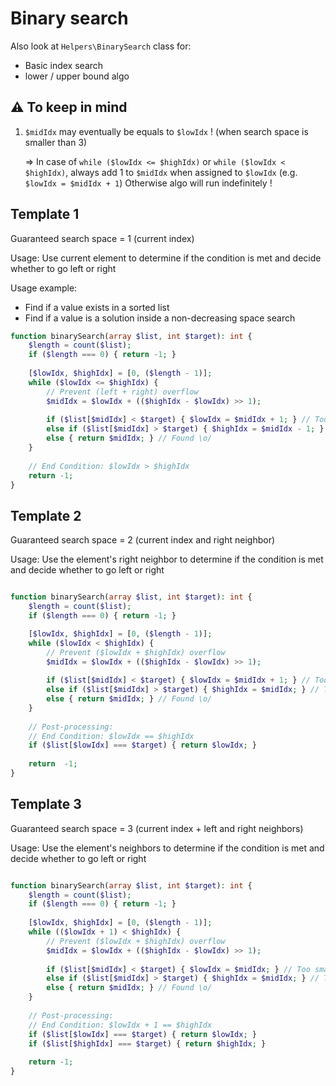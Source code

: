 # Binary search

Also look at `Helpers\BinarySearch` class for:
 - Basic index search
 - lower / upper bound algo
 
## ⚠️ To keep in mind

1. `$midIdx` may eventually be equals to `$lowIdx` ! (when search space is smaller than 3)
   
   => In case of `while ($lowIdx <= $highIdx)` or `while ($lowIdx < $highIdx)`, always add 1 to `$midIdx` when assigned to `$lowIdx` (e.g. `$lowIdx = $midIdx + 1`)
      Otherwise algo will run indefinitely !

## Template 1
Guaranteed search space = 1 (current index)

Usage: Use current element to determine if the condition is met and decide whether to go left or right

Usage example:
- Find if a value exists in a sorted list 
- Find if a value is a solution inside a non-decreasing space search

```php
function binarySearch(array $list, int $target): int {
    $length = count($list);
    if ($length === 0) { return -1; }
    
    [$lowIdx, $highIdx] = [0, ($length - 1)];
    while ($lowIdx <= $highIdx) {
        // Prevent (left + right) overflow
        $midIdx = $lowIdx + (($highIdx - $lowIdx) >> 1);
        
        if ($list[$midIdx] < $target) { $lowIdx = $midIdx + 1; } // Too small => ignore left half on next iteration
        else if ($list[$midIdx] > $target) { $highIdx = $midIdx - 1; } // Too big => ignore right half on next iteration
        else { return $midIdx; } // Found \o/
    }
    
    // End Condition: $lowIdx > $highIdx
    return -1;
}
```

## Template 2
Guaranteed search space = 2 (current index and right neighbor)

Usage: Use the element's right neighbor to determine if the condition is met and decide whether to go left or right

```php

function binarySearch(array $list, int $target): int {
    $length = count($list);
    if ($length === 0) { return -1; }

    [$lowIdx, $highIdx] = [0, ($length - 1)];
    while ($lowIdx < $highIdx) {
        // Prevent ($lowIdx + $highIdx) overflow
        $midIdx = $lowIdx + (($highIdx - $lowIdx) >> 1);
        
        if ($list[$midIdx] < $target) { $lowIdx = $midIdx + 1; } // Too small => ignore left half on next iteration
        else if ($list[$midIdx] > $target) { $highIdx = $midIdx; } // Too big => ignore right half on next iteration 
        else { return $midIdx; } // Found \o/
    }
    
    // Post-processing:
    // End Condition: $lowIdx == $highIdx
    if ($list[$lowIdx] === $target) { return $lowIdx; }
    
    return  -1;
}
```

## Template 3
Guaranteed search space = 3 (current index + left and right neighbors)

Usage: Use the element's neighbors to determine if the condition is met and decide whether to go left or right

```php

function binarySearch(array $list, int $target): int {
    $length = count($list);
    if ($length === 0) { return -1; }
    
    [$lowIdx, $highIdx] = [0, ($length - 1)];
    while (($lowIdx + 1) < $highIdx) {
        // Prevent ($lowIdx + $highIdx) overflow
        $midIdx = $lowIdx + (($highIdx - $lowIdx) >> 1);
        
        if ($list[$midIdx] < $target) { $lowIdx = $midIdx; } // Too small => ignore left half on next iteration
        else if ($list[$midIdx] > $target) { $highIdx = $midIdx; } // Too big => ignore right half on next iteration
        else { return $midIdx; } // Found \o/
    }
    
    // Post-processing:
    // End Condition: $lowIdx + 1 == $highIdx
    if ($list[$lowIdx] === $target) { return $lowIdx; }
    if ($list[$highIdx] === $target) { return $highIdx; }
    
    return -1;
}
```
